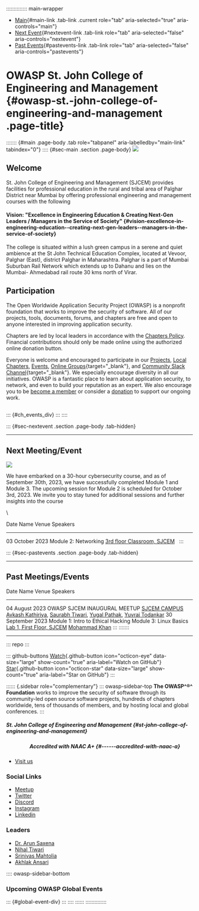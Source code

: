 :::::::::::::: main-wrapper
- [Main](#div-main){#main-link .tab-link .current role="tab"
  aria-selected="true" aria-controls="main"}
- [Next Event](#div-nextevent){#nextevent-link .tab-link role="tab"
  aria-selected="false" aria-controls="nextevent"}
- [Past Events](#div-pastevents){#pastevents-link .tab-link role="tab"
  aria-selected="false" aria-controls="pastevents"}

# OWASP St. John College of Engineering and Management {#owasp-st.-john-college-of-engineering-and-management .page-title}

::::::: {#main .page-body .tab role="tabpanel" aria-labelledby="main-link" tabindex="0"}
:::: {#sec-main .section .page-body}
![](assets/images/sjcem.jpg)

## Welcome

St. John College of Engineering and Management (SJCEM) provides
facilities for professional education in the rural and tribal area of
Palghar District near Mumbai by offering professional engineering and
management courses with the following

#### Vision: "Excellence in Engineering Education & Creating Next-Gen Leaders / Managers in the Service of Society" {#vision-excellence-in-engineering-education--creating-next-gen-leaders--managers-in-the-service-of-society}

The college is situated within a lush green campus in a serene and quiet
ambience at the St John Technical Education Complex, located at Vevoor,
Palghar (East), district Palghar in Maharashtra. Palghar is a part of
Mumbai Suburban Rail Network which extends up to Dahanu and lies on the
Mumbai- Ahmedabad rail route 30 kms north of Virar.

## Participation

The Open Worldwide Application Security Project (OWASP) is a nonprofit
foundation that works to improve the security of software. All of our
projects, tools, documents, forums, and chapters are free and open to
anyone interested in improving application security.

Chapters are led by local leaders in accordance with the [Chapters
Policy](../www-policy/operational/chapters-2.html). Financial
contributions should only be made online using the authorized online
donation button.

Everyone is welcome and encouraged to participate in our
[Projects](../projects/index.html), [Local
Chapters](../chapters/index.html), [Events](../events/index.html),
[Online
Groups](https://groups.google.com/a/owasp.com/){target="_blank"}, and
[Community Slack Channel](https://owasp.slack.com/){target="_blank"}. We
especially encourage diversity in all our initiatives. OWASP is a
fantastic place to learn about application security, to network, and
even to build your reputation as an expert. We also encourage you to be
[become a member](../membership/index.html) or consider a
[donation](../donate/index.html) to support our ongoing work.

## 

::: {#ch_events_div}
:::
::::

::: {#sec-nextevent .section .page-body .tab-hidden}

------------------------------------------------------------------------

## Next Meeting/Event

![](assets/images/Course.jpg)

We have embarked on a 30-hour cybersecurity course, and as of September
30th, 2023, we have successfully completed Module 1 and Module 3. The
upcoming session for Module 2 is scheduled for October 3rd, 2023. We
invite you to stay tuned for additional sessions and further insights
into the course

\

  Date              Name                   Venue                                                                 Speakers
  ----------------- ---------------------- --------------------------------------------------------------------- ----------
  03 October 2023   Module 2: Networking   [3rd floor Classroom, SJCEM](https://goo.gl/maps/7m4h94sBRYznxcYF9)    
:::

::: {#sec-pastevents .section .page-body .tab-hidden}

------------------------------------------------------------------------

## Past Meetings/Events

  Date                Name                                                        Venue                                                                Speakers
  ------------------- ----------------------------------------------------------- -------------------------------------------------------------------- ---------------------------------------------------------------------------------------------------------------------------------------------------------------------------------------------------------------------------------------------------------------------------------------
  04 August 2023      OWASP SJCEM INAUGURAL MEETUP                                [SJCEM CAMPUS](https://goo.gl/maps/7m4h94sBRYznxcYF9)                [Avkash Kathiriya](https://www.linkedin.com/in/avkash-kathiriya/), [Saurabh Tiwari](https://www.linkedin.com/in/saurabh-tiwari-5315801b5/), [Yugal Pathak](https://www.linkedin.com/in/yugal-p-b69675130/), [Yuvraj Todankar](https://www.linkedin.com/in/yuvraj-todankar-72641b248/)
  30 September 2023   Module 1: Intro to Ethical Hacking Module 3: Linux Basics   [Lab 1, First Floor, SJCEM](https://goo.gl/maps/7m4h94sBRYznxcYF9)   [Mohammad Khan](https://www.linkedin.com/in/mohammadkhanthk)
:::
:::::::

------------------------------------------------------------------------

::: repo
:::

::: github-buttons
[Watch](https://github.com/owasp/www-chapter-st.-john-college-of-engineering-and-management/subscription){.github-button
icon="octicon-eye" data-size="large" show-count="true"
aria-label="Watch on GitHub"}
[Star](https://github.com/owasp/www-chapter-st.-john-college-of-engineering-and-management){.github-button
icon="octicon-star" data-size="large" show-count="true"
aria-label="Star on GitHub"}
:::

:::::: {.sidebar role="complementary"}
::: owasp-sidebar-top
**The OWASP^®^ Foundation** works to improve the security of software
through its community-led open source software projects, hundreds of
chapters worldwide, tens of thousands of members, and by hosting local
and global conferences.
:::

##### St. John College of Engineering and Management {#st-john-college-of-engineering-and-management}

#####                    Accredited with NAAC A+ {#------accredited-with-naac-a}

- [Visit us](https://www.sjcem.edu.in/)

### Social Links

- [Meetup](https://www.meetup.com/owasp-st-john-college-of-engineering-and-management-chapter/)
- [Twitter](https://twitter.com/OWASP__SJCEM)
- [Discord](https://discord.gg/jj2qEESJFt)
- [Instagram](https://www.instagram.com/owasp_sjcem/)
- [Linkedin](https://www.linkedin.com/company/owasp-sjcem/)

### Leaders

- [Dr. Arun
  Saxena](../cdn-cgi/l/email-protection.html#335241465d1d40524b565d52735c445240431d5c4154)
- [Nihal
  Tiwari](../cdn-cgi/l/email-protection.html#5b3532333a37752f322c3a29321b342c3a282b7534293c)
- [Srinivas
  Mahtolia](../cdn-cgi/l/email-protection.html#3447465d5a5d4255471a59555c405b585d55745b435547441a5b4653)
- [Akhlak
  Ansari](../cdn-cgi/l/email-protection.html#593832313538327738372a382b3019362e382a2977362b3e)

:::: owasp-sidebar-bottom
### Upcoming OWASP Global Events

::: {#global-event-div}
:::
::::
::::::
::::::::::::::
